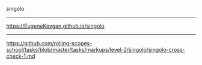 singolo <hr>
https://EugeneKovgan.github.io/singolo <hr>
https://github.com/rolling-scopes-school/tasks/blob/master/tasks/markups/level-2/singolo/singolo-cross-check-1.md

